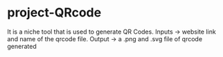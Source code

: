 # project-QRcode
 It is a niche tool that is used to generate QR Codes. Inputs ->  website link and name of the qrcode file. Output -> a .png and .svg file of qrcode generated
